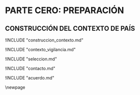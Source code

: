 
# PARTE CERO: PREPARACIÓN

## CONSTRUCCIÓN DEL CONTEXTO DE PAÍS

<!-- Construcción del contexto de país -->

!INCLUDE "construccion_contexto.md"

<!-- Contexto sobre la vigilancia de las comunicaciones en Colombia -->

!INCLUDE "contexto_vigilancia.md"

<!-- Selección de la organización a auditar -->

!INCLUDE "seleccion.md"

<!-- Contacto in icial con la organización -->

!INCLUDE "contacto.md"

<!-- Acuerdo de entendimiento -->

!INCLUDE "acuerdo.md"

\newpage
